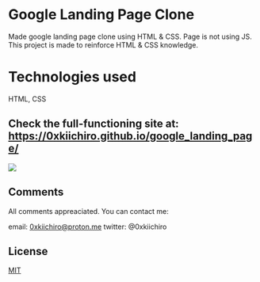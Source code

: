 # Google Landing Page Clone

Made google landing page clone using HTML & CSS. Page is not using JS. This project is made to reinforce HTML & CSS knowledge.

# Technologies used

HTML, CSS

## Check the full-functioning site at: https://0xkiichiro.github.io/google_landing_page/

![](https://github.com/0xkiichiro/parallax-website/blob/master/Animation.gif)

## Comments

All comments appreaciated. You can contact me:

email: 0xkiichiro@proton.me
twitter: @0xkiichiro

## License

[MIT](https://choosealicense.com/licenses/mit/)
